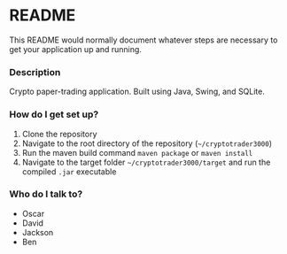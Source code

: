 # README #

This README would normally document whatever steps are necessary to get your application up and running.

### Description
Crypto paper-trading application. Built using Java, Swing, and SQLite.

### How do I get set up? ###

1. Clone the repository
2. Navigate to the root directory of the repository (`~/cryptotrader3000`)
3. Run the maven build command `maven package` or `maven install`
4. Navigate to the target folder `~/cryptotrader3000/target` and run the compiled `.jar` executable


### Who do I talk to? ###

* Oscar
* David
* Jackson
* Ben
